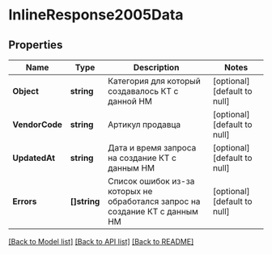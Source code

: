 # InlineResponse2005Data

## Properties
Name | Type | Description | Notes
------------ | ------------- | ------------- | -------------
**Object** | **string** | Категория для который создавалось КТ с данной НМ | [optional] [default to null]
**VendorCode** | **string** | Артикул продавца | [optional] [default to null]
**UpdatedAt** | **string** | Дата и время запроса на создание КТ с данным НМ | [optional] [default to null]
**Errors** | **[]string** | Список ошибок из-за которых не обработался запрос на создание КТ с данным НМ | [optional] [default to null]

[[Back to Model list]](../README.md#documentation-for-models) [[Back to API list]](../README.md#documentation-for-api-endpoints) [[Back to README]](../README.md)

